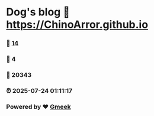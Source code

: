# Dog's blog :link: https://ChinoArror.github.io 
### :page_facing_up: [14](https://ChinoArror.github.io/tag.html) 
### :speech_balloon: 4 
### :hibiscus: 20343 
### :alarm_clock: 2025-07-24 01:11:17 
### Powered by :heart: [Gmeek](https://github.com/Meekdai/Gmeek)
